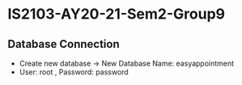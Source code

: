# IS2103-AY20-21-Sem2-Group9

## Database Connection
- Create new database -> New Database Name: easyappointment
- User: root , Password: password
